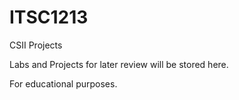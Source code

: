 # ITSC1213
CSII Projects

Labs and Projects for later review will be stored here. 

For educational purposes.
